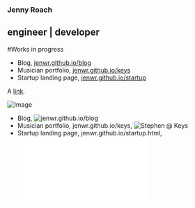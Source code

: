 ### Jenny Roach
## engineer | developer

#Works in progress

- Blog, [jenwr.github.io/blog](../blog)
- Musician portfolio, [jenwr.github.io/keys](../musicportfolio)
- Startup landing page, [jenwr.github.io/startup](../startup.html)

A [link](http://example.com).

![Image](Image_icon.png)


- Blog, ![jenwr.github.io/blog](../blog)
- Musician portfolio, jenwr.github.io/keys, ![Stephen @ Keys](../musicportfolio)
- Startup landing page, jenwr.github.io/startup.html, ![Startup Landing Page](../startup.html)

